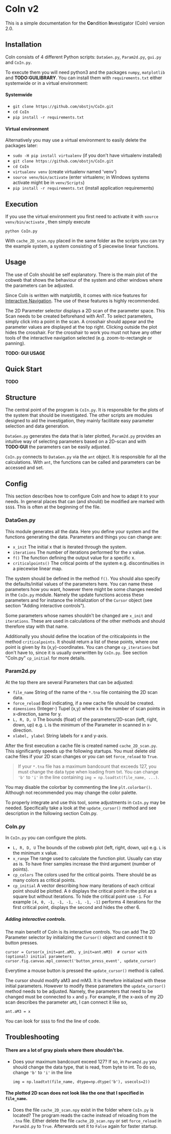# CoIn v2                                                                                             
This is a simple documentation for the **Co**ndition **In**vestigator (CoIn) version 2.0.             
                                                                                                      
## Installation                                                                                       
CoIn consists of 4 different Python scripts: `DataGen.py`, `Param2d.py`, `gui.py` and `CoIn.py`.   
                                                                                                      
To execute them you will need python3 and the packages `numpy`, `matplotlib` and **TODO:GUILIBRARY**.
You can install them with `requirements.txt` either systemwide or in a virtual environment:

#### Systemwide

* `git clone https://github.com/obstjn/CoIn.git`
* `cd CoIn`
* `pip install -r requirements.txt`

<!--
or

* `pip install numpy`
* `pip install matplotlib`
* `pip install TODO:GUILIBRARY`
-->

#### Virtual environment

Alternatively you may use a virtual environment to easily delete the packages later:


* ``sudo -H pip install virtualenv`` (if you don't have virtualenv installed)
* ``git clone https://github.com/obstjn/CoIn.git``
* ``cd CoIn``
* ``virtualenv venv`` (create virtualenv named 'venv')
* ``source venv/bin/activate`` (enter virtualenv; in Windows systems activate might be in ``venv/Scripts``)
* ``pip install -r requirements.txt`` (install application requirements)

## Execution

If you use the virtual environment you first need to activate it with ``source venv/bin/activate`` , then simply execute
```
python CoIn.py
```
With ``cache_2D_scan.npy`` placed in the same folder as the scripts you can try the example system, a system consisting of 5 piecewise linear functions.

## Usage

The use of CoIn should be self explanatory.
There is the main plot of the cobweb that shows the behaviour of the system and other windows where the parameters can be adjusted.

Since CoIn is written with matplotlib, it comes with nice features for [Interactive Navigation](https://matplotlib.org/3.2.2/users/navigation_toolbar.html).
The use of these features is highly recommended.

The 2D Parameter selector displays a 2D scan of the parameter space.
This Scan needs to be created beforehand with AnT.
To select parameters, simply click into a point in the scan.
A crosshair should appear and the parameter values are displayed at the top right.
Clicking outside the plot hides the crosshair.
For the crosshair to work you must not have any other tools of the interactive navigation selected (e.g. zoom-to-rectangle or panning).

**TODO: GUI USAGE**

## Quick Start

**TODO**

## Structure

The central point of the program is ``CoIn.py``.
It is responsible for the plots of the system that should be investigated. 
The other scripts are modules designed to aid the investigation, they mainly facilitate easy parameter selection and data generation.

``DataGen.py`` generates the data that is later plotted, ``Param2d.py`` provides an intuitive way of selecting parameters based on a 2D-scan and with **TODO:GUI** the parameters can be easily adjusted.

``CoIn.py`` connects to ``DataGen.py`` via the `ant` object.
It is responsible for all the calculations.
With `ant`, the functions can be called and parameters can be accessed and set.

## Config 

This section describes how to configure CoIn and how to adapt it to your needs.
In general places that can (and should) be modified are marked with ``$$$$``.
This is often at the beginning of the file.

### DataGen.py

This module generates all the data.
Here you define your system and the functions generating the data.
Parameters and things you can change are:

* ``x_init`` The initial x that is iterated through the system. 
* ``iterations`` The number of iterations performed for the x value.
* ``f()`` The function defining the output value for a specific x.
* ``criticalpoints()`` The critical points of the system e.g. discontinuities in a piecewise linear map.

The system should be defined in the method ``f()``.
You should also specify the defaults/initial values of the parameters here.
You can name these parameters how you want, however there might be some changes needed in the ``CoIn.py`` module.
Namely the update functions access these parameters and for instance the initialization of the ``Cursor`` object (see section "Adding interactive controls").

Some parameters whose names shouldn't be changed are ``x_init`` and ``iterations``.
These are used in calculations of the other methods and should therefore stay with that name.

Additionally you should define the location of the criticalpoints in the method ``criticalpoints``.
It should return a list of these points, where one point is given by its (x,y)-coordinates.
You can change ``cp_iterations`` but don't have to, since it is usually overwritten by ``CoIn.py``. 
See section "CoIn.py" ``cp_initial`` for more details.

### Param2d.py

At the top there are several Parameters that can be adjusted:

* ``file_name`` String of the name of the ``*.tna`` file containing the 2D scan data.
* ``force_reload`` Bool indicating, if a new cache file should be created.
* ``dimensions`` (Integer-) Tupel (x,y) where x is the number of scan points in x-direction, same for y.
* ``L, R, D, U`` The bounds (float) of the parameters/2D-scan (left, right, down, up) e.g. ``L`` is the minimum of the Parameter in scanned in x-direction.
* ``xlabel, ylabel`` String labels for x and y-axis.

After the first execution a cache file is created named ``cache_2D_scan.py``.
This significantly speeds up the following startups.
You must delete old cache files if your 2D scan changes or you can set ``force_reload`` to `True`.
> If your `*.tna` file has a maximum bandcount that exceeds 127, you must change the data type when loading from txt.
> You can change `'b'` to `'i'` in the line containing ``img = np.loadtxt(file_name, ...)``.

You may disable the colorbar by commenting the line ``plt.colorbar()``.
Although not recommended you may change the color palette.

To properly integrate and use this tool, some adjustments in ``CoIn.py`` may be needed.
Specifically take a look at the ``update_cursor()`` method and see description in the following section CoIn.py.

### CoIn.py

In ``CoIn.py`` you can configure the plots.

* ``L, R, D, U`` The bounds of the cobweb plot (left, right, down, up) e.g. ``L`` is the minimum x value.
* ``x_range`` The range used to calculate the function plot. 
    Usually can stay as is.
    To have finer samples increase the third argument (number of points).
* ``cp_colors`` The colors used for the critical points.
    There should be as many colors as critical points.
* ``cp_initial`` A vector describing how many iterations of each critical point should be plotted.
    A `0` displays the critical point in the plot as a square but without iterations.
    To hide the critical point use `-1`. 
    For example `[4, 0, -1, -1, -1, -1, -1, -1]` performs 4 iterations for the first critical point, displays the second and hides the other 6.

##### Adding interactive controls.

The main benefit of CoIn is its interactive controls.
You can add The 2D Parameter selector by initializing the `Cursor()` object and connect it to button presses.

```
cursor = Cursor(x_init=ant.aM3, y_init=ant.mM3)  # cursor with (optional) initial parameters 
cursor.fig.canvas.mpl_connect('button_press_event', update_cursor)
```

Everytime a mouse button is pressed the `update_cursor()` method is called.

The cursor should modify aM3 and mM3.
It is therefore initialized with these initial parameters.
However to modify these parameters the `update_cursor()` method needs to be adjusted.
Namely, the parameters that need to be changed must be connected to `x` and `y`.
For example, if the x-axis of my 2D scan describes the parameter `aM3`, I can connect it like so,

```
ant.aM3 = x     
```

You can look for `$$$$` to find the line of code.

## Troubleshooting

#### There are a lot of gray pixels where there shouldn't be.

* Does your maximum bandcount exceed 127?
  If so, in ``Param2d.py`` you should change the data type, that is read, from byte to int.
  To do so, change `'b'` to `'i'` in the line 
  ```
  img = np.loadtxt(file_name, dtype=np.dtype('b'), usecols=2))
  ```

#### The plotted 2D scan does not look like the one that I specified in `file_name`.

* Does the file `cache_2D_scan.npy` exist in the folder where `CoIn.py` is located?
  The program reads the cache instead of reloading from the `.tna` file.
  Either delete the file `cache_2D_scan.npy` or set `force_reload` in `Param2d.py` to `True`.
  Afterwards set it to `False` again for faster startup.
